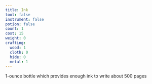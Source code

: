 ```yaml
---
title: Ink
tool: false
instrument: false
potion: false
count: 1
cost: 15
weight: 0
crafting:
  wood: 1
  cloth: 0
  hide: 0
  metal: 1
---
```


1-ounce bottle which provides enough ink to write about 500 pages
